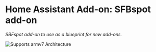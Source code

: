 # Home Assistant Add-on: SFBspot add-on

_SBFspot add-on to use as a blueprint for new add-ons._

![Supports armv7 Architecture][armv7-shield]

[armv7-shield]: https://img.shields.io/badge/armv7-yes-green.svg
